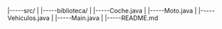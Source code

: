 |-----src/
|  |-----biblioteca/
|      |-----Coche.java
|      |-----Moto.java
|      |-----Vehiculos.java
|  |-----Main.java
|
|-----README.md
      
  
